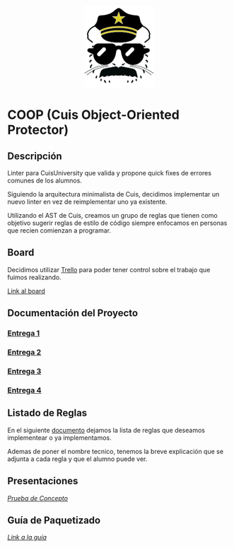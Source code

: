 <p align="center"><img src="Icon.jpeg" alt="COOP Icon" width="161" height="188"/></p>

# COOP (Cuis Object-Oriented Protector)

## Descripción

Linter para CuisUniversity que valida y propone quick fixes de errores comunes de los alumnos.

Siguiendo la arquitectura minimalista de Cuis, decidimos implementar un nuevo linter en vez de reimplementar uno ya existente.

Utilizando el AST de Cuis, creamos un grupo de reglas que tienen como objetivo sugerir reglas de estilo de código siempre enfocamos en personas que recien comienzan a programar.

## Board

Decidimos utilizar [Trello](https://trello.com) para poder tener control sobre el trabajo que fuimos realizando.

[Link al board](<https://trello.com/b/W0UVxzHh/unq-ttip-13-coop>)

## Documentación del Proyecto

### [Entrega 1](<https://docs.google.com/document/d/1Pm92avUA9weRbcWbBDD9_AGE61dwIU3bg0ZkyJ6YE8k/edit?usp=sharing>)

### [Entrega 2](<https://docs.google.com/document/d/1AUxm6ywuBBaqVjw3hm6vHw6HrahYCKvePLG6RQ0FDzg/edit?usp=sharing>)

### [Entrega 3](<https://docs.google.com/document/d/1apURKzq3PlW4QK-3a38l0XUGf5Tak86U-73qb-TiPd0/edit?usp=sharing>)

### [Entrega 4](<https://docs.google.com/document/d/1iP75eZCT-rJ-nEDHhM_XHK0St7ch8ZCn0qZbUypG7AI/edit?usp=sharing>)

## Listado de Reglas

En el siguiente [documento](<https://docs.google.com/spreadsheets/d/1V2cVyd9_ZCzpSsjmLckqZV7el3XrbKX_mz8eNJ5rJtk/edit?usp=sharing>
) dejamos la lista de reglas que deseamos implementear o ya implementamos.

Ademas de poner el nombre tecnico, tenemos la breve explicación que se adjunta a cada regla y que el alumno puede ver.

## Presentaciones

[_Prueba de Concepto_](<https://docs.google.com/presentation/d/1TBDwdjCoTbitEdNZ-EoUDZ9slGRvc4-74TzpAKrOkC4/edit?usp=sharing>)

## Guía de Paquetizado

[_Link a la guía_](<https://docs.google.com/document/d/1SuJOZ_x5Ef5DRhOzpfKQgn5CtQqXcikA5C3stGB1q64/edit?usp=sharing>)
